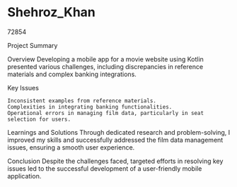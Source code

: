 # Shehroz_Khan
72854

Project Summary

Overview
Developing a mobile app for a movie website using Kotlin presented various challenges, including discrepancies in reference materials and complex banking integrations.

Key Issues

    Inconsistent examples from reference materials.
    Complexities in integrating banking functionalities.
    Operational errors in managing film data, particularly in seat selection for users.

Learnings and Solutions
Through dedicated research and problem-solving, I improved my skills and successfully addressed the film data management issues, ensuring a smooth user experience.

Conclusion
Despite the challenges faced, targeted efforts in resolving key issues led to the successful development of a user-friendly mobile application.
